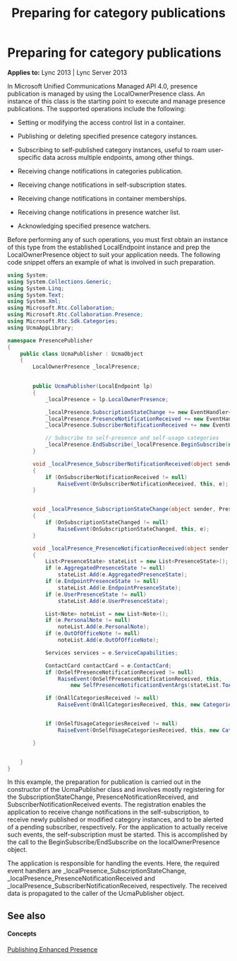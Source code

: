 ﻿---
title: Preparing for category publications
TOCTitle: Preparing for category publications
ms:assetid: 5c56c317-9710-450a-8c13-27146df9d806
ms:mtpsurl: https://msdn.microsoft.com/library/Dn454650(v=office.15)
ms:contentKeyID: 57092902
ms.date: 07/24/2014
mtps_version: v=office.15
dev_langs:
- csharp
---

# Preparing for category publications


**Applies to:** Lync 2013 | Lync Server 2013

In Microsoft Unified Communications Managed API 4.0, presence publication is managed by using the LocalOwnerPresence class. An instance of this class is the starting point to execute and manage presence publications. The supported operations include the following:

  - Setting or modifying the access control list in a container.

  - Publishing or deleting specified presence category instances.

  - Subscribing to self-published category instances, useful to roam user-specific data across multiple endpoints, among other things.

  - Receiving change notifications in categories publication.

  - Receiving change notifications in self-subscription states.

  - Receiving change notifications in container memberships.

  - Receiving change notifications in presence watcher list.

  - Acknowledging specified presence watchers.

Before performing any of such operations, you must first obtain an instance of this type from the established LocalEndpoint instance and prep the LocalOwnerPresence object to suit your application needs. The following code snippet offers an example of what is involved in such preparation.

```csharp
using System;
using System.Collections.Generic;
using System.Linq;
using System.Text;
using System.Xml;
using Microsoft.Rtc.Collaboration;
using Microsoft.Rtc.Collaboration.Presence;
using Microsoft.Rtc.Sdk.Categories;
using UcmaAppLibrary;

namespace PresencePublisher
{
    public class UcmaPublisher : UcmaObject
    {
        LocalOwnerPresence _localPresence;
        

        public UcmaPublisher(LocalEndpoint lp)
        {
            _localPresence = lp.LocalOwnerPresence;

            _localPresence.SubscriptionStateChange += new EventHandler<PresenceSubscriptionStateChangedEventArgs>(_localPresence_SubscriptionStateChange);
            _localPresence.PresenceNotificationReceived += new EventHandler<LocalPresentityNotificationEventArgs>(_localPresence_PresenceNotificationReceived);
            _localPresence.SubscriberNotificationReceived += new EventHandler<SubscriberNotificationEventArgs>(_localPresence_SubscriberNotificationReceived);

            // Subscribe to self-presence and self-usage categories
            _localPresence.EndSubscribe(_localPresence.BeginSubscribe(null, null));
        }

        void _localPresence_SubscriberNotificationReceived(object sender, SubscriberNotificationEventArgs e)
        {
            if (OnSubscriberNotificationReceived != null)
                RaiseEvent(OnSubscriberNotificationReceived, this, e);
        }


        void _localPresence_SubscriptionStateChange(object sender, PresenceSubscriptionStateChangedEventArgs e)
        {
            if (OnSubscriptionStateChanged != null)
                RaiseEvent(OnSubscriptionStateChanged, this, e);
        }

        void _localPresence_PresenceNotificationReceived(object sender, LocalPresentityNotificationEventArgs e)
        {
            List<PresenceState> stateList = new List<PresenceState>();
            if (e.AggregatedPresenceState != null)
                stateList.Add(e.AggregatedPresenceState);
            if (e.EndpointPresenceState != null)
                stateList.Add(e.EndpointPresenceState);
            if (e.UserPresenceState != null)
                stateList.Add(e.UserPresenceState);

            List<Note> noteList = new List<Note>();
            if (e.PersonalNote != null)
                noteList.Add(e.PersonalNote);
            if (e.OutOfOfficeNote != null)
                noteList.Add(e.OutOfOfficeNote);

            Services services = e.ServiceCapabilities;

            ContactCard contactCard = e.ContactCard;
            if (OnSelfPresenceNotificationReceived != null)
                RaiseEvent(OnSelfPresenceNotificationReceived, this,
                    new SelfPresenceNotificationEventArgs(stateList.ToArray(), noteList.ToArray(), services, contactCard));

            if (OnAllCategoriesReceived != null)
                RaiseEvent(OnAllCategoriesReceived, this, new CategoriesNotificationEventArgs(e.AllCategories));


            if (OnSelfUsageCategoriesReceived != null)
                RaiseEvent(OnSelfUsageCategoriesReceived, this, new CategoriesNotificationEventArgs(e.SelfUsageCategories));

        }


    }
}
```

In this example, the preparation for publication is carried out in the constructor of the UcmaPublisher class and involves mostly registering for the SubscriptionStateChange, PresenceNotificationReceived, and SubscriberNotificationReceived events. The registration enables the application to receive change notifications in the self-subscription, to receive newly published or modified category instances, and to be alerted of a pending subscriber, respectively. For the application to actually receive such events, the self-subscription must be started. This is accomplished by the call to the BeginSubscribe/EndSubscribe on the localOwnerPresence object.

The application is responsible for handling the events. Here, the required event handlers are \_localPresence\_SubscriptionStateChange, \_localPresence\_PresenceNotificationReceived and \_localPresence\_SubscriberNotificationReceived, respectively. The received data is propagated to the caller of the UcmaPublisher object.

## See also

#### Concepts

[Publishing Enhanced Presence](publishing-enhanced-presence.md)

